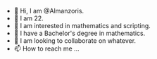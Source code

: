 - 👋 Hi, I am @Almanzoris.
- 🧮 I am 22.
- 👀 I am interested in mathematics and scripting.
- 🌱 I have a Bachelor's degree in mathematics.
- 💞️ I am looking to collaborate on whatever.
- 📫 How to reach me ...

<!---
Almanzoris/Almanzoris is a ✨ special ✨ repository because its `README.md` (this file) appears on your GitHub profile.
You can click the Preview link to take a look at your changes.
--->
